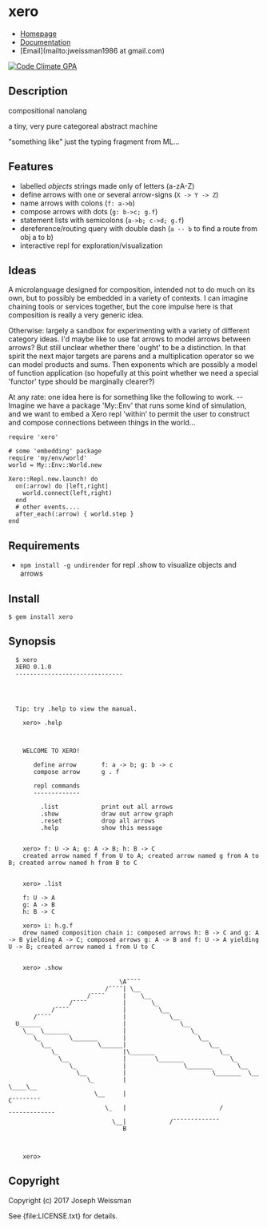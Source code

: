 # xero

* [Homepage](https://rubygems.org/gems/xero)
* [Documentation](http://rubydoc.info/gems/xero/frames)
* [Email](mailto:jweissman1986 at gmail.com)

[![Code Climate GPA](https://codeclimate.com/github/deepcerulean/xero/badges/gpa.svg)](https://codeclimate.com/github/deepcerulean/xero)

## Description

compositional nanolang

a tiny, very pure categoreal abstract machine

"something like" just the typing fragment from ML...

## Features

  - labelled *objects* strings made only of letters (a-zA-Z)
  - define arrows with one or several arrow-signs (`X -> Y -> Z`)
  - name arrows with colons (`f: a->b`)
  - compose arrows with dots (`g: b->c; g.f`)
  - statement lists with semicolons (`a->b; c->d; g.f`)
  - dereference/routing query with double dash (`a -- b` to find a route from obj a to b)
  - interactive repl for exploration/visualization

## Ideas

  A microlanguage designed for composition, intended not to do much on its own, but to possibly be embedded in a variety of contexts.
  I can imagine chaining tools or services together, but the core impulse here is that composition is really a very generic idea.

  Otherwise: largely a sandbox for experimenting with a variety of different category ideas.
  I'd maybe like to use fat arrows to model arrows between arrows? But still unclear whether there 'ought' to be a distinction.
  In that spirit the next major targets are parens and a multiplication operator so we can model products and sums.
  Then exponents which are possibly a model of function application (so hopefully at this point whether we need a special 'functor' type should be marginally clearer?)

  At any rate: one idea here is for something like the following to work. --Imagine we have a package 'My::Env' that runs some kind of simulation, and we want to embed a Xero repl 'within' to permit the user to construct and compose connections between things in the world...

    require 'xero'

    # some 'embedding' package
    require 'my/env/world'
    world = My::Env::World.new

    Xero::Repl.new.launch! do
      on(:arrow) do |left,right|
        world.connect(left,right)
      end
      # other events....
      after_each(:arrow) { world.step }
    end

## Requirements

  - `npm install -g undirender` for repl .show to visualize objects and arrows

## Install

    $ gem install xero

## Synopsis

```
  $ xero
  XERO 0.1.0
  ------------------------------




  Tip: try .help to view the manual.

    xero> .help



    WELCOME TO XERO!

       define arrow       f: a -> b; g: b -> c
       compose arrow      g . f

       repl commands
       -------------

         .list            print out all arrows
         .show            draw out arrow graph
         .reset           drop all arrows
         .help            show this message


    xero> f: U -> A; g: A -> B; h: B -> C
    created arrow named f from U to A; created arrow named g from A to B; created arrow named h from B to C


    xero> .list

    f: U -> A
    g: A -> B
    h: B -> C

    xero> i: h.g.f
    drew named composition chain i: composed arrows h: B -> C and g: A -> B yielding A -> C; composed arrows g: A -> B and f: U -> A yielding U -> B; created arrow named i from U to C


    xero> .show

                               \A¯¯¯¯
                           /¯¯¯¯| \__
                      /¯¯¯¯     |    \__
                 /¯¯¯¯          |       \_
            /¯¯¯¯               |         \__
       /¯¯¯¯                    |            \__
  U______                       |               \__
    \__  \_______               |                  \_
       \_        \_______       |                    \__
         \__             \______|                       \__
            \_                  |\_______                  \__
              \__               |        \_______             \_
                 \_             |                \_______       \__
                   \__          |                        \_______  \__
                      \_        |                                \____\__
                        \__     |                                        C¯¯¯¯¯¯¯¯
                           \_   |                          /¯¯¯¯¯¯¯¯¯¯¯¯¯
                             \__|            /¯¯¯¯¯¯¯¯¯¯¯¯¯
                                B



    xero>
```
## Copyright

Copyright (c) 2017 Joseph Weissman

See {file:LICENSE.txt} for details.

